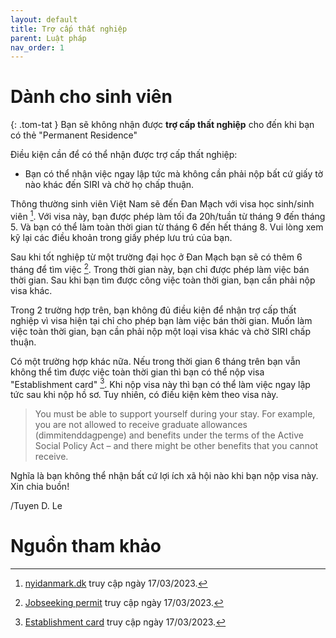 ```yaml
---
layout: default
title: Trợ cấp thất nghiệp
parent: Luật pháp
nav_order: 1
---
```


# Dành cho sinh viên

{: .tom-tat }
Bạn sẽ không nhận được **trợ cấp thất nghiệp** cho đến khi bạn có thẻ "Permanent Residence" 

Điều kiện cần để có thể nhận được trợ cấp thất nghiệp:
- Bạn có thể nhận việc ngay lập tức mà không cần phải nộp bất cứ giấy tờ nào khác đến SIRI và chờ họ chấp thuận.

Thông thường sinh viên Việt Nam sẽ đến Đan Mạch với visa học sinh/sinh viên [^visasv]. Với visa này, bạn được phép làm tối đa 20h/tuần từ tháng 9 đến tháng 5. Và bạn có thể làm toàn thời gian từ tháng 6 đến hết tháng 8. Vui lòng xem kỹ lại các điều khoản trong giấy phép lưu trú của bạn.

Sau khi tốt nghiệp từ một trường đại học ở Đan Mạch bạn sẽ có thêm 6 tháng để tìm việc [^jobseeking]. Trong thời gian này, bạn chỉ được phép làm việc bán thời gian. Sau khi bạn tìm được công việc toàn thời gian, bạn cần phải nộp visa khác.

Trong 2 trường hợp trên, bạn không đủ điều kiện để nhận trợ cấp thất nghiệp vì visa hiện tại chỉ cho phép bạn làm việc bán thời gian. Muốn làm việc toàn thời gian, bạn cần phải nộp một loại visa khác và chờ SIRI chấp thuận.

Có một trường hợp khác nữa. Nếu trong thời gian 6 tháng trên bạn vẫn không thể tìm được việc toàn thời gian thì bạn có thể nộp visa "Establishment card" [^estcard]. Khi nộp visa này thì bạn có thể làm việc ngay lập tức sau khi nộp hồ sơ. Tuy nhiên, có điều kiện kèm theo visa này.

> You must be able to support yourself during your stay. For example, you are not allowed to receive graduate allowances (dimmitenddagpenge) and benefits under the terms of the Active Social Policy Act – and there might be other benefits that you cannot receive.

Nghĩa là bạn không thể nhận bất cứ lợi ích xã hội nào khi bạn nộp visa này. Xin chia buồn!

/Tuyen D. Le

# Nguồn tham khảo
[^visasv]: [nyidanmark.dk](https://nyidanmark.dk/uk-UA/You-want-to-apply/Study) truy cập ngày 17/03/2023.
[^jobseeking]: [Jobseeking permit](https://www.nyidanmark.dk/en-GB/Words%20and%20Concepts%20Front%20Page/SIRI/Jobseeking%20permit) truy cập ngày 17/03/2023.
[^estcard]: [Establishment card](https://www.nyidanmark.dk/en-GB/Applying/Work/Establishment%20card) truy cập ngày 17/03/2023.
[^noneea]: [Graduates in Denmark coming from non-EEA countries](https://www.a-kasser.dk/non-eea-graduates/) truy cập ngày 17/03/2023.
